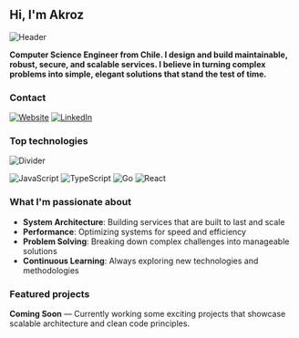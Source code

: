 ## Hi, I'm Akroz
![Header](https://i.imgur.com/t4O6FNi.png)

<b>Computer Science Engineer from Chile. I design and build maintainable, robust, secure, and scalable services. I believe in turning complex problems into simple, elegant solutions that stand the test of time.</b>

<h3>Contact</h3>

[![Website](https://img.shields.io/badge/Website-akroz.dev-blue?style=for-the-badge)](https://porfolio-gaspar-bascur.netlify.app/)
[![LinkedIn](https://img.shields.io/badge/LinkedIn-Gaspar_Bascur-blue?style=for-the-badge)](https://www.linkedin.com/in/gaspar-bascur-575642195/)

<h3>Top technologies</h3>

![Divider](https://media1.giphy.com/media/v1.Y2lkPTc5MGI3NjExdHg3cG1rYTA4Zno5ejh1czNzdmtmc3VmaWF3NzVrN3p6MDhudm9vbSZlcD12MV9pbnRlcm5hbF9naWZfYnlfaWQmY3Q9Zw/EC1gl2A5oplKMAorkT/giphy.gif)

![JavaScript](https://img.shields.io/badge/JavaScript-F7DF1E?style=for-the-badge&logo=javascript&logoColor=black)
![TypeScript](https://img.shields.io/badge/TypeScript-007ACC?style=for-the-badge&logo=typescript&logoColor=white)
![Go](https://img.shields.io/badge/Go-00ADD8?style=for-the-badge&logo=go&logoColor=white)
![React](https://img.shields.io/badge/React-20232A?style=for-the-badge&logo=react&logoColor=61DAFB)
<!-- ![Linux](https://img.shields.io/badge/Linux-FCC624?style=for-the-badge&logo=linux&logoColor=black) -->

<h3>What I'm passionate about</h3>

-  **System Architecture**: Building services that are built to last and scale
-  **Performance**: Optimizing systems for speed and efficiency
-  **Problem Solving**: Breaking down complex challenges into manageable solutions
-  **Continuous Learning**: Always exploring new technologies and methodologies

<h3>Featured projects</h3>

**Coming Soon** — Currently working some exciting projects that showcase scalable architecture and clean code principles.

<!-- 
<h2 align="center">My stats</h2>

<p align="center">
  <a href="https://github.com/Akroz">
    <img height="180em" src="https://github-readme-stats-sigma-five.vercel.app/api?username=Akroz&show_icons=true&count_private=true&theme=midnight-purple&hide_border=true" />
    <img height="180em" src="https://github-readme-stats-sigma-five.vercel.app/api/top-langs/?username=Akroz&langs_count=10&layout=compact&theme=midnight-purple&hide_border=true" />
  </a>
</p>

<p align="center">
  <img height="180em" src="https://streak-stats.demolab.com?user=Akroz&hide_total_contributions=true&exclude_days=Sun%2CSat&theme=dark&background=000000&ring=8a2be2&fire=ff79c6&currStreakNum=c9a0ff&currStreakLabel=ff79c6&sideNums=c9a0ff&sideLabels=ff79c6&dates=7f7f7f&hide_border=true&border_radius=7&card_width=467" />
</p>

---

<p align="center">
  <i>"Simple solutions to complex problems, built to scale and built to last."</i>
</p> -->
